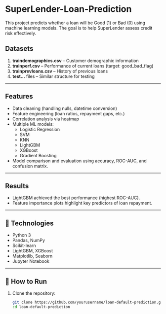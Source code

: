 # SuperLender-Loan-Prediction
This project predicts whether a loan will be Good (1) or Bad (0) using machine learning models. The goal is to help SuperLender assess credit risk effectively.

## Datasets
1. **traindemographics.csv** – Customer demographic information  
2. **trainperf.csv** – Performance of current loans (target: good_bad_flag)  
3. **trainprevloans.csv** – History of previous loans  
4. **test...** files – Similar structure for testing  

---

## Features
- Data cleaning (handling nulls, datetime conversion)
- Feature engineering (loan ratios, repayment gaps, etc.)
- Correlation analysis via heatmap
- Multiple ML models:
  - Logistic Regression
  - SVM
  - KNN
  - LightGBM
  - XGBoost
  - Gradient Boosting
- Model comparison and evaluation using accuracy, ROC-AUC, and confusion matrix.

---

## Results
- LightGBM achieved the best performance (highest ROC-AUC).  
- Feature importance plots highlight key predictors of loan repayment.

---

## 🧰 Technologies
- Python 3
- Pandas, NumPy
- Scikit-learn
- LightGBM, XGBoost
- Matplotlib, Seaborn
- Jupyter Notebook

---

## 🚀 How to Run
1. Clone the repository:
   ```bash
   git clone https://github.com/yourusername/loan-default-prediction.git
   cd loan-default-prediction
